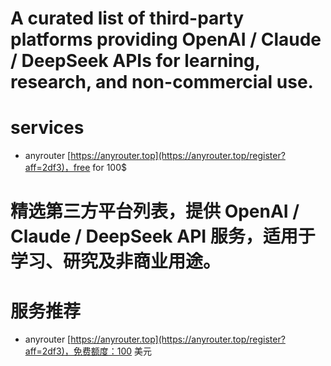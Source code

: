 # A curated list of third-party platforms providing OpenAI / Claude / DeepSeek APIs for learning, research, and non-commercial use.

# services
- anyrouter
[https://anyrouter.top](https://anyrouter.top/register?aff=2df3)，free for 100$

# 精选第三方平台列表，提供 OpenAI / Claude / DeepSeek API 服务，适用于学习、研究及非商业用途。
# 服务推荐
- anyrouter
    [https://anyrouter.top](https://anyrouter.top/register?aff=2df3)，免费额度：100 美元
